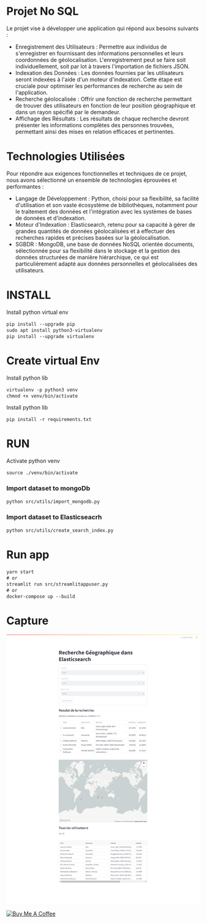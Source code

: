 

# Projet No SQL

Le projet vise à développer une application qui répond aux besoins suivants :
- Enregistrement des Utilisateurs : Permettre aux individus de s'enregistrer en fournissant des informations personnelles et leurs coordonnées de géolocalisation. L'enregistrement peut se faire soit individuellement, soit par lot à travers l'importation de fichiers JSON.
- Indexation des Données : Les données fournies par les utilisateurs seront indexées à l'aide d'un moteur d'indexation. Cette étape est cruciale pour optimiser les performances de recherche au sein de l'application.
- Recherche géolocalisée : Offrir une fonction de recherche permettant de trouver des utilisateurs en fonction de leur position géographique et dans un rayon spécifié par le demandeur.
- Affichage des Résultats : Les résultats de chaque recherche devront présenter les informations complètes des personnes trouvées, permettant ainsi des mises en relation efficaces et pertinentes.

# Technologies Utilisées
Pour répondre aux exigences fonctionnelles et techniques de ce projet, nous avons sélectionné un ensemble de technologies éprouvées et performantes :
- Langage de Développement : Python, choisi pour sa flexibilité, sa facilité d'utilisation et son vaste écosystème de bibliothèques, notamment pour le traitement des données et l'intégration avec les systèmes de bases de données et d'indexation.
- Moteur d'Indexation : Elasticsearch, retenu pour sa capacité à gérer de grandes quantités de données géolocalisées et à effectuer des recherches rapides et précises basées sur la géolocalisation.
- SGBDR : MongoDB, une base de données NoSQL orientée documents, sélectionnée pour sa flexibilité dans le stockage et la gestion des données structurées de manière hiérarchique, ce qui est particulièrement adapté aux données personnelles et géolocalisées des utilisateurs.


# INSTALL
Install python virtual env

```console
pip install --upgrade pip
sudo apt install python3-virtualenv
pip install --upgrade virtualenv
```

# Create virtual Env
Install python lib

```shell
virtualenv -p python3 venv
chmod +x venv/bin/activate
```
Install python lib
```shell
pip install -r requirements.txt
```

# RUN
Activate python venv
```shell
source ./venv/bin/activate
```

### Import dataset to mongoDb 
```shell
python src/utils/import_mongodb.py 
```

### Import dataset to Elasticseacrh 
```shell
python src/utils/create_search_index.py
```

# Run app
```shell
yarn start
# or
streamlit run src/streamlitappuser.py
# or
docker-compose up --build
```

# Capture
![screencapture-localhost-8501-2024-04-01-20_30_45.png](screencapture-localhost-8501-2024-04-01-20_30_45.png)


[![Buy Me A Coffee](https://www.buymeacoffee.com/assets/img/custom_images/orange_img.png)](https://www.paypal.com/donate/?hosted_button_id=FSXZJUZCHWG5N)

